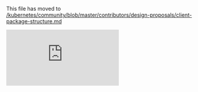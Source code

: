 This file has moved to [/kubernetes/community/blob/master/contributors/design-proposals/client-package-structure.md](https://github.com/kubernetes/community/blob/master/contributors/design-proposals/client-package-structure.md)


<!-- BEGIN MUNGE: GENERATED_ANALYTICS -->
[![Analytics](https://kubernetes-site.appspot.com/UA-36037335-10/GitHub/docs/proposals/client-package-structure.md?pixel)]()
<!-- END MUNGE: GENERATED_ANALYTICS -->
